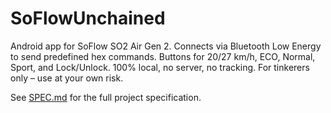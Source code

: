 # SoFlowUnchained
Android app for SoFlow SO2 Air Gen 2. Connects via Bluetooth Low Energy to send predefined hex commands. Buttons for 20/27 km/h, ECO, Normal, Sport, and Lock/Unlock. 100% local, no server, no tracking. For tinkerers only – use at your own risk.

See [SPEC.md](SPEC.md) for the full project specification.
